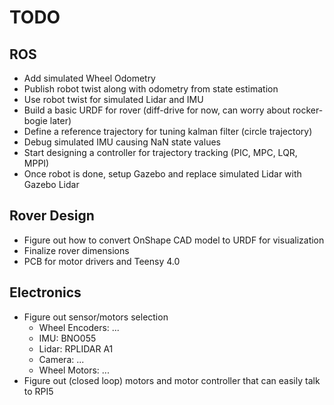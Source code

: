 # TODO

## ROS
- Add simulated Wheel Odometry
- Publish robot twist along with odometry from state estimation
- Use robot twist for simulated Lidar and IMU
- Build a basic URDF for rover (diff-drive for now, can worry about rocker-bogie later)
- Define a reference trajectory for tuning kalman filter (circle trajectory)
- Debug simulated IMU causing NaN state values
- Start designing a controller for trajectory tracking (PIC, MPC, LQR, MPPI)
- Once robot is done, setup Gazebo and replace simulated Lidar with Gazebo Lidar

## Rover Design
- Figure out how to convert OnShape CAD model to URDF for visualization
- Finalize rover dimensions
- PCB for motor drivers and Teensy 4.0

## Electronics
- Figure out sensor/motors selection
  - Wheel Encoders: ...
  - IMU: BNO055
  - Lidar: RPLIDAR A1
  - Camera: ...
  - Wheel Motors: ...
- Figure out (closed loop) motors and motor controller that can easily talk to RPI5